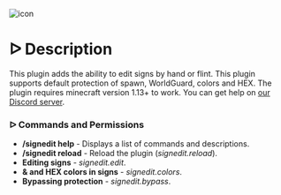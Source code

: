 ![icon](https://i.imgur.com/tDMNzkQ.png)

# **ᐅ Description**
This plugin adds the ability to edit signs by hand or flint. This plugin supports default protection of spawn, WorldGuard, colors and HEX. The plugin requires minecraft version 1.13+ to work. You can get help on [our Discord server](https://discord.gg/QVU7X9852n).

### **ᐅ Commands and Permissions**
+ **/signedit help** - Displays a list of commands and descriptions.
+ **/signedit reload** - Reload the plugin (*signedit.reload*).
+ **Editing signs** - *signedit.edit*.
+ **& and HEX colors in signs** - *signedit.colors*.
+ **Bypassing protection** - *signedit.bypass*.
